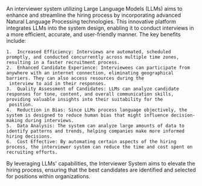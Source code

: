  An interviewer system utilizing Large Language Models (LLMs) aims to enhance and streamline the hiring process by incorporating advanced Natural Language Processing technologies. This innovative platform integrates LLMs into the system design, enabling it to conduct interviews in a more efficient, accurate, and user-friendly manner. The key benefits include:

	1.  Increased Efficiency: Interviews are automated, scheduled promptly, and conducted concurrently across multiple time zones, resulting in a faster recruitment process.
	2.  Enhanced Candidate Experience: Interviewees can participate from anywhere with an internet connection, eliminating geographical barriers. They can also access resources during the 		 
     interview to aid in their responses.
	3.  Quality Assessment of Candidates: LLMs can analyze candidate responses for tone, content, and overall communication skills, providing valuable insights into their suitability for the 		 
     position.
	4.  Reduction in Bias: Since LLMs process language objectively, the system is designed to reduce human bias that might influence decision-making during interviews.
	5.  Data Analysis: The system can analyze large amounts of data to identify patterns and trends, helping companies make more informed hiring decisions.
	6.  Cost Effective: By automating certain aspects of the hiring process, the interviewer system can reduce the time and cost spent on recruiting efforts.

By leveraging LLMs' capabilities, the Interviewer System aims to elevate the hiring process, ensuring that the best candidates are identified and selected for positions within organizations.

